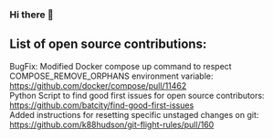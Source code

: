 ### Hi there 👋

## List of open source contributions:

BugFix: Modified Docker compose up command to respect COMPOSE_REMOVE_ORPHANS environment variable: https://github.com/docker/compose/pull/11462  
Python Script to find good first issues for open source contributors: https://github.com/batcity/find-good-first-issues  
Added instructions for resetting specific unstaged changes on git: https://github.com/k88hudson/git-flight-rules/pull/160
<!--
**batcity/batcity** is a ✨ _special_ ✨ repository because its `README.md` (this file) appears on your GitHub profile.

Here are some ideas to get you started:

- 🔭 I’m currently working on ...
- 🌱 I’m currently learning ...
- 👯 I’m looking to collaborate on ...
- 🤔 I’m looking for help with ...
- 💬 Ask me about ...
- 📫 How to reach me: ...
- 😄 Pronouns: ...
- ⚡ Fun fact: ...
-->
